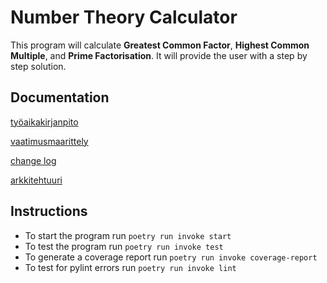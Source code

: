 # Number Theory Calculator

This program will calculate **Greatest Common Factor**, **Highest Common Multiple**, and **Prime Factorisation**. It will provide the user with a step by step solution.

## Documentation

[työaikakirjanpito](https://github.com/SouperSalamander/ot-harjoitustyo/blob/main/dokumentaatio/tyoaikakirjanpito.md)

[vaatimusmaarittely](https://github.com/SouperSalamander/ot-harjoitustyo/blob/main/dokumentaatio/vaatimusmaarittely.md)

[change log](https://github.com/SouperSalamander/ot-harjoitustyo/blob/main/dokumentaatio/changelog.md)

[arkkitehtuuri](https://github.com/SouperSalamander/ot-harjoitustyo/blob/main/dokumentaatio/arkkitehtuuri.md)

## Instructions

* To start the program run `poetry run invoke start`
* To test the program run `poetry run invoke test`
* To generate a coverage report run `poetry run invoke coverage-report`
* To test for pylint errors run `poetry run invoke lint`
